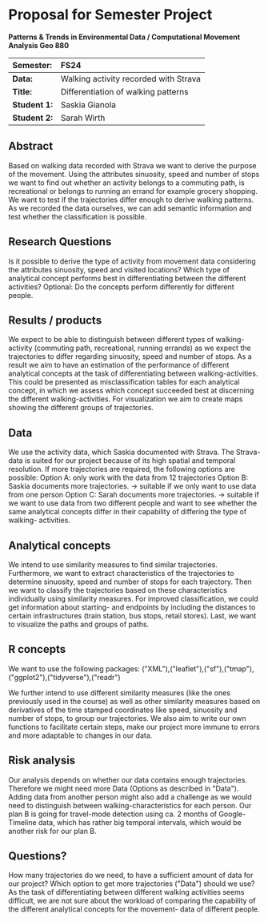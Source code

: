# Proposal for Semester Project
**Patterns & Trends in Environmental Data / Computational Movement
Analysis Geo 880**

| Semester:      | FS24                                     |
|:---------------|:---------------------------------------- |
| **Data:**      | Walking activity recorded with Strava    |
| **Title:**     | Differentiation of walking patterns      |
| **Student 1:** | Saskia Gianola                           |
| **Student 2:** | Sarah Wirth                              |

## Abstract 
Based on walking data recorded with Strava we want to derive the purpose of the movement. Using the attributes sinuosity, speed and number of stops we want to find out whether an activity belongs to a commuting path, is recreational or belongs to running an errand for example grocery shopping. We want to test if the trajectories differ enough to derive walking patterns. As we recorded the data ourselves, we can add semantic information and test whether the classification is possible.

## Research Questions
Is it possible to derive the type of activity from movement data considering the attributes sinuosity, speed and visited locations? Which type of analytical concept performs best in differentiating between the different activities? 
Optional: Do the concepts perform differently for different people.

## Results / products
We expect to be able to distinguish between different types of walking-activity (commuting path, recreational, running errands) as we expect the trajectories to differ regarding sinuosity, speed and number of stops. As a result we aim to have an estimation of the performance of different analytical concepts at the task of differentiating between walking-activities. This could be presented as  misclassification tables for each analytical concept, in which we assess which concept succeeded best at discerning the different walking-activities. For visualization we aim to create maps showing the different groups of trajectories.

## Data
We use the activity data, which Saskia documented with Strava. The Strava- data is suited for our project because of its high spatial and temporal resolution.
If more trajectories are required, the following options are possible:
Option A: only work with the data from 12 trajectories
Option B: Saskia documents more trajectories. -> suitable if we only want to use data from one person
Option C: Sarah documents more trajectories. -> suitable if we  want to use data from two different people and want to see whether the same analytical concepts differ in their capability of differing the type of walking- activities. 

## Analytical concepts
We intend to use similarity measures to find similar trajectories. Furthermore, we want to extract characteristics of the trajectories to determine sinuosity, speed and number of stops for each trajectory. Then we want to classify the trajectories based on these characteristics individually using similarity measures. 
For improved classification, we could get information about starting- and endpoints by including the distances to certain infrastructures (train station, bus stops, retail stores). Last, we want to visualize the paths and groups of paths. 

## R concepts
We want to use the following packages:
("XML"),("leaflet"),("sf"),("tmap"),("ggplot2"),("tidyverse"),("readr")
 
We further intend to use different similarity measures (like the ones previously used in the course) as well as other similarity measures based on derivatives of the time stamped coordinates like speed, sinuosity and number of stops, to group our trajectories. We also aim to write our own functions to facilitate certain steps, make our project more immune to errors and more adaptable to changes in our data.

## Risk analysis
Our analysis depends on whether our data contains enough trajectories. Therefore we might need more Data (Options as described in "Data"). Adding data from another person might also add a challenge as we would need to distinguish between walking-characteristics for each person.
Our plan B is going for travel-mode detection using ca. 2 months of Google-Timeline data, which has rather big temporal intervals, which would be another risk for our plan B. 

## Questions? 
How many trajectories do we need, to have a sufficient amount of data for our project?
Which option to get more trajectories ("Data") should we use?
As the task of differentiating between different walking activities seems difficult, we are not sure about the workload of comparing the capability of the different analytical concepts for the movement- data of different people.
